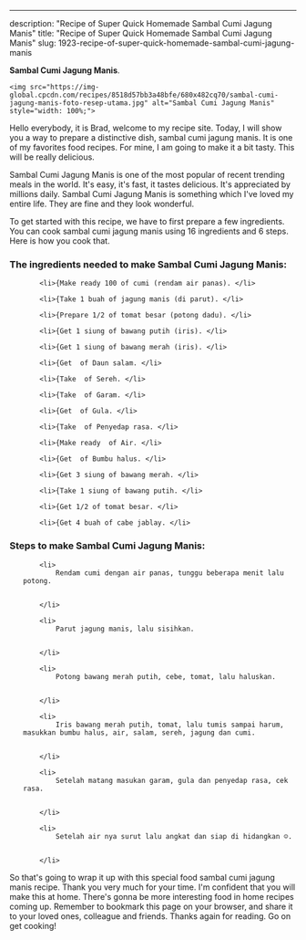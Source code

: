 ---
description: "Recipe of Super Quick Homemade Sambal Cumi Jagung Manis"
title: "Recipe of Super Quick Homemade Sambal Cumi Jagung Manis"
slug: 1923-recipe-of-super-quick-homemade-sambal-cumi-jagung-manis

<p>
	<strong>Sambal Cumi Jagung Manis</strong>. 
	
</p>
<p>
	
	<img src="https://img-global.cpcdn.com/recipes/8518d57bb3a48bfe/680x482cq70/sambal-cumi-jagung-manis-foto-resep-utama.jpg" alt="Sambal Cumi Jagung Manis" style="width: 100%;">
	
	
</p>
<p>
	Hello everybody, it is Brad, welcome to my recipe site. Today, I will show you a way to prepare a distinctive dish, sambal cumi jagung manis. It is one of my favorites food recipes. For mine, I am going to make it a bit tasty. This will be really delicious.
</p>
	
<p>
	
</p>
<p>
	Sambal Cumi Jagung Manis is one of the most popular of recent trending meals in the world. It's easy, it's fast, it tastes delicious. It's appreciated by millions daily. Sambal Cumi Jagung Manis is something which I've loved my entire life. They are fine and they look wonderful.
</p>

<p>
To get started with this recipe, we have to first prepare a few ingredients. You can cook sambal cumi jagung manis using 16 ingredients and 6 steps. Here is how you cook that.
</p>

<h3>The ingredients needed to make Sambal Cumi Jagung Manis:</h3>

<ol>
	
		<li>{Make ready 100 of cumi (rendam air panas). </li>
	
		<li>{Take 1 buah of jagung manis (di parut). </li>
	
		<li>{Prepare 1/2 of tomat besar (potong dadu). </li>
	
		<li>{Get 1 siung of bawang putih (iris). </li>
	
		<li>{Get 1 siung of bawang merah (iris). </li>
	
		<li>{Get  of Daun salam. </li>
	
		<li>{Take  of Sereh. </li>
	
		<li>{Take  of Garam. </li>
	
		<li>{Get  of Gula. </li>
	
		<li>{Take  of Penyedap rasa. </li>
	
		<li>{Make ready  of Air. </li>
	
		<li>{Get  of Bumbu halus. </li>
	
		<li>{Get 3 siung of bawang merah. </li>
	
		<li>{Take 1 siung of bawang putih. </li>
	
		<li>{Get 1/2 of tomat besar. </li>
	
		<li>{Get 4 buah of cabe jablay. </li>
	
</ol>
<p>
	
</p>

<h3>Steps to make Sambal Cumi Jagung Manis:</h3>

<ol>
	
		<li>
			Rendam cumi dengan air panas, tunggu beberapa menit lalu potong.
			
			
		</li>
	
		<li>
			Parut jagung manis, lalu sisihkan.
			
			
		</li>
	
		<li>
			Potong bawang merah putih, cebe, tomat, lalu haluskan.
			
			
		</li>
	
		<li>
			Iris bawang merah putih, tomat, lalu tumis sampai harum, masukkan bumbu halus, air, salam, sereh, jagung dan cumi.
			
			
		</li>
	
		<li>
			Setelah matang masukan garam, gula dan penyedap rasa, cek rasa.
			
			
		</li>
	
		<li>
			Setelah air nya surut lalu angkat dan siap di hidangkan ☺️.
			
			
		</li>
	
</ol>

<p>
	
</p>

<p>
	So that's going to wrap it up with this special food sambal cumi jagung manis recipe. Thank you very much for your time. I'm confident that you will make this at home. There's gonna be more interesting food in home recipes coming up. Remember to bookmark this page on your browser, and share it to your loved ones, colleague and friends. Thanks again for reading. Go on get cooking!
</p>
